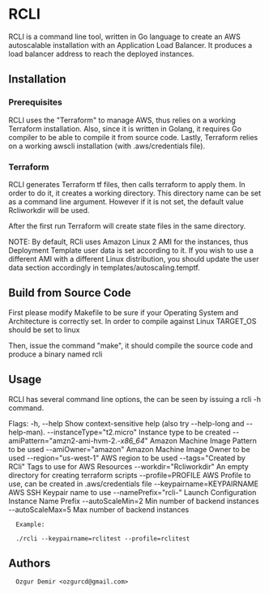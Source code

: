 # RCLI

RCLI is a command line tool, written in Go language to create an AWS autoscalable installation with an Application Load Balancer. It produces a load balancer address to reach the deployed instances.

## Installation

### Prerequisites

RCLI uses the "Terraform" to manage AWS, thus relies on a working Terraform installation. Also, since it is written in Golang, it requires Go compiler to be able to compile it from source code. Lastly, Terraform relies on a working awscli installation (with .aws/credentials file).

### Terraform

RCLI generates Terraform tf files, then calls terraform to apply them. In order to do it, it creates a working directory. This directory name can be set as
a command line argument. However if it is not set, the default value Rcliworkdir will be used.

After the first run Terraform will create state files in the same directory.

NOTE: By default, RCli uses Amazon Linux 2 AMI for the instances, thus Deployment Template user data is set according to it. If you wish to use a different AMI with a different Linux distribution, you should update the user data section accordingly in templates/autoscaling.temptf.


## Build from Source Code

First please modify Makefile to be sure if your Operating System and Architecture is correctly set. In order to compile against Linux TARGET_OS should be set to linux

Then, issue the command "make", it should compile the source code and produce a binary named rcli

## Usage

RCLI has several command line options, the can be seen by issuing a rcli -h command.

Flags:
  -h, --help                     Show context-sensitive help (also try --help-long and --help-man).
      --instanceType="t2.micro"  Instance type to be created
      --amiPattern="amzn2-ami-hvm-2.*-x86_64*"
                                 Amazon Machine Image Pattern to be used
      --amiOwner="amazon"        Amazon Machine Image Owner to be used
      --region="us-west-1"       AWS region to be used
      --tags="Created by RCli"   Tags to use for AWS Resources
      --workdir="Rcliworkdir"    An empty directory for creating terraform scripts
      --profile=PROFILE          AWS Profile to use, can be created in .aws/credentials file
      --keypairname=KEYPAIRNAME  AWS SSH Keypair name to use
      --namePrefix="rcli-"       Launch Configuration Instance Name Prefix
      --autoScaleMin=2           Min number of backend instances
      --autoScaleMax=5           Max number of backend instances

      Example:

      ./rcli --keypairname=rclitest --profile=rclitest


## Authors

      Ozgur Demir <ozgurcd@gmail.com>
